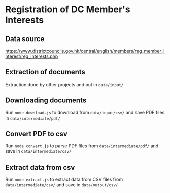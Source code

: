 # Registration of DC Member's Interests

## Data source

https://www.districtcouncils.gov.hk/central/english/members/reg_member_interest/reg_interests.php

## Extraction of documents

Extraction done by other projects and put in `data/input/`

## Downloading documents

Run `node download.js` to download from `data/input/csv/` and save PDF files in `data/intermediate/pdf/`

## Convert PDF to csv

Run `node convert.js` to parse PDF files from `data/intermediate/pdf/` and save in `data/intermediate/csv/`

## Extract data from csv

Run `node extract.js` to extract data from CSV files from `data/intermediate/csv/` and save in `data/output/csv/`

